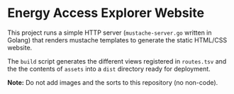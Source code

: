 # Energy Access Explorer Website

This project runs a simple HTTP server (`mustache-server.go` written in Golang)
that renders mustache templates to generate the static HTML/CSS website.

The `build` script generates the different views registered in `routes.tsv` and
the the contents of `assets` into a `dist` directory ready for deployment.

**Note:** Do not add images and the sorts to this repository (no non-code).
